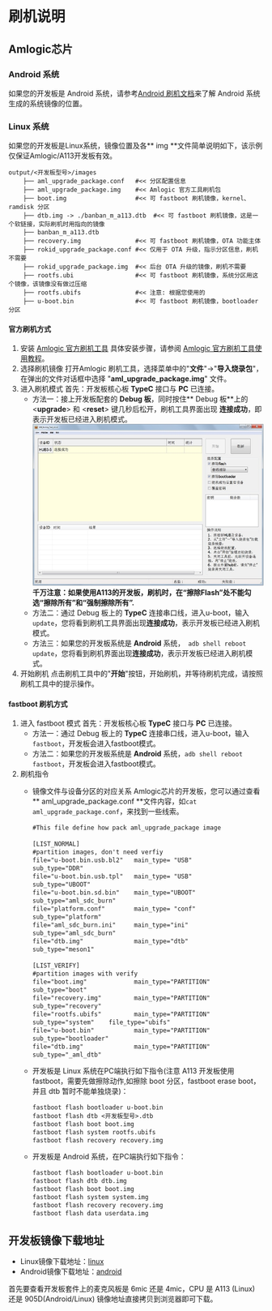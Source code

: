 # 刷机说明

## Amlogic芯片

### Android 系统

如果您的开发板是 Android 系统，请参考[Android 刷机文档](https://developer-forum.rokid.com/t/topic/983)来了解 Android 系统生成的系统镜像的位置。

### Linux 系统

如果您的开发板是Linux系统，镜像位置及各** img **文件简单说明如下，该示例仅保证Amlogic/A113开发板有效。
```
output/<开发板型号>/images
    ├── aml_upgrade_package.conf   #<< 分区配置信息
    ├── aml_upgrade_package.img    #<< Amlogic 官方工具刷机包
    ├── boot.img                   #<< 可 fastboot 刷机镜像，kernel、ramdisk 分区
    ├── dtb.img -> ./banban_m_a113.dtb  #<< 可 fastboot 刷机镜像，这是一个软链接，实际刷机时用指向的镜像
    ├── banban_m_a113.dtb
    ├── recovery.img               #<< 可 fastboot 刷机镜像，OTA 功能主体
    ├── rokid_upgrade_package.conf #<< 仅用于 OTA 升级，指示分区信息，刷机不需要
    ├── rokid_upgrade_package.img  #<< 后台 OTA 升级的镜像，刷机不需要
    ├── rootfs.ubi                 #<< 可 fastboot 刷机镜像，系统分区用这个镜像，该镜像没有做过压缩
    ├── rootfs.ubifs               #<< 注意: 根据您使用的
    ├── u-boot.bin                 #<< 可 fastboot 刷机镜像，bootloader 分区
```
#### 官方刷机方式
1. 安装 [Amlogic 官方刷机工具](https://scm-deps-library.rokid-inc.com/linux/buildroot_dl_aml/tools/aml_burn_img_tool_v2.1.2.exe)
具体安装步骤，请参阅 [Amlogic 官方刷机工具使用教程](https://rokid.github.io/rokidos-linux-docs/files/amlogic/AmlUSBBurning.pdf)。
2. 选择刷机镜像
    打开Amlogic 刷机工具，选择菜单中的"**文件**"->"**导入烧录包**"，在弹出的文件对话框中选择 "**aml_upgrade_package.img**" 文件。
3. 进入刷机模式
	首先：开发板核心板 **TypeC** 接口与 **PC** 已连接。
	- 方法一：接上开发板配套的 **Debug 板**，同时按住** Debug 板**上的 <**upgrade**> 和 <**reset**> 键几秒后松开，刷机工具界面出现 **连接成功**，即表示开发板已经进入刷机模式。
	![](刷机教程.jpg)
	**千万注意：如果使用A113的开发板，刷机时，在“擦除Flash”处不能勾选“擦除所有”和“强制擦除所有”.**
	- 方法二：通过 Debug 板上的 **TypeC** 连接串口线，进入u-boot，输入```update```，您将看到刷机工具界面出现**连接成功**，表示开发板已经进入刷机模式。
	- 方法三：如果您的开发板系统是 **Android** 系统，``` adb shell reboot update```，您将看到刷机界面出现**连接成功**，表示开发板已经进入刷机模式。
4. 开始刷机
	点击刷机工具中的"**开始**"按钮，开始刷机，并等待刷机完成，请按照刷机工具中的提示操作。

#### fastboot 刷机方式

1. 进入 fastboot 模式
	首先：开发板核心板 **TypeC** 接口与 **PC** 已连接。
	- 方法一：通过 Debug 板上的 **TypeC** 连接串口线，进入u-boot，输入`fastboot`，开发板会进入fastboot模式。
	- 方法二：如果您的开发板系统是 **Android** 系统，`adb shell reboot fastboot`，开发板会进入fastboot模式。
2. 刷机指令
	* 镜像文件与设备分区的对应关系
		Amlogic芯片的开发板，您可以通过查看** aml_upgrade_package.conf **文件内容，如`cat aml_upgrade_package.conf`，来找到一些线索。
		
		```shell
		#This file define how pack aml_upgrade_package image

		[LIST_NORMAL]
		#partition images, don't need verfiy
		file="u-boot.bin.usb.bl2"   main_type= "USB"            sub_type="DDR"
		file="u-boot.bin.usb.tpl"   main_type= "USB"            sub_type="UBOOT"
		file="u-boot.bin.sd.bin"    main_type="UBOOT"           sub_type="aml_sdc_burn"
		file="platform.conf"        main_type= "conf"           sub_type="platform"
		file="aml_sdc_burn.ini"     main_type="ini"             sub_type="aml_sdc_burn"
		file="dtb.img"              main_type="dtb"             sub_type="meson1"

		[LIST_VERIFY]
		#partition images with verify
		file="boot.img"             main_type="PARTITION"       sub_type="boot"
		file="recovery.img"         main_type="PARTITION"       sub_type="recovery"
		file="rootfs.ubifs"         main_type="PARTITION"       sub_type="system"    file_type="ubifs"
		file="u-boot.bin"           main_type="PARTITION"       sub_type="bootloader"
		file="dtb.img"              main_type="PARTITION"       sub_type="_aml_dtb"
		```

	* 开发板是 Linux 系统在PC端执行如下指令(注意 A113 开发板使用 fastboot，需要先做擦除动作,如擦除 boot 分区，fastboot erase boot，并且 dtb 暂时不能单独烧录)：
		```shell
		fastboot flash bootloader u-boot.bin
		fastboot flash dtb <开发板型号>.dtb
		fastboot flash boot boot.img
		fastboot flash system rootfs.ubifs
		fastboot flash recovery recovery.img
		```	
	* 开发板是 Android 系统，在PC端执行如下指令：
		```shell
		fastboot flash bootloader u-boot.bin
		fastboot flash dtb dtb.img
		fastboot flash boot boot.img
		fastboot flash system system.img
		fastboot flash recovery recovery.img
		fastboot flash data userdata.img
		```

## 开发板镜像下载地址

- Linux镜像下载地址：[linux](https://developer-forum.rokid.com/t/topic/1152)
- Android镜像下载地址：[android](https://developer-forum.rokid.com/t/topic/1178)

首先要查看开发板套件上的麦克风板是 6mic 还是 4mic，CPU 是 A113 (Linux) 还是 905D(Android/Linux)
镜像地址直接拷贝到浏览器即可下载。



